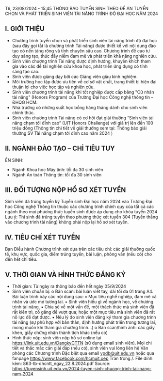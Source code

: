 T6, 23/08/2024 - 15:45
THÔNG BÁO TUYỂN SINH
THEO ĐỀ ÁN TUYỂN CHỌN VÀ PHÁT TRIỂN SINH VIÊN TÀI NĂNG TRÌNH ĐỘ ĐẠI HỌC NĂM 2024
## I. GIỚI THIỆU
- Chương trình tuyển chọn và phát triển sinh viên tài năng trình độ đại học (sau đây gọi tắt là chương trình Tài năng) được thiết kế với nội dung đào tạo có nền tảng rộng và tính chuyên sâu cao. Chương trình đề cao tư duy sáng tạo, thúc đẩy niềm đam mê và phát triển khả năng nghiên cứu.
- Sinh viên chương trình Tài năng được định hướng, khuyến khích tham gia vào các đề tài nghiên cứu khoa học, phát triển ứng dụng có tính sáng tạo cao.
- Sinh viên được giảng dạy bởi các Giảng viên giàu kinh nghiệm.
- Môi trường học tập được ưu tiên về cơ sở vật chất, trang thiết bị hiện đại thuận lợi cho việc học tập và nghiên cứu.
- Sinh viên chương trình tài năng khi tốt nghiệp được cấp bằng "Cử nhân tài năng" (Honors Program) của Trường Đại học Công nghệ thông tin – ĐHQG HCM.
- Nhà trường có những suất học bổng hàng tháng dành cho sinh viên chính thức.
- Sinh viên chương trình Tài năng có cơ hội đạt giải thưởng “Sinh viên tài năng chạm tới đỉnh cao” (UIT Honors Challenge) với giá trị lên đến 100 triệu đồng (Thông tin chi tiết về giải thưởng xem tại:
Thông báo giải thưởng SV Tài năng chạm tới đỉnh cao năm 2024
)
## II. NGÀNH ĐÀO TẠO – CHỈ TIÊU TUY
ỂN SINH:
- Ngành Khoa học Máy tính: tối đa
30 sinh viên
- Ngành An toàn Thông tin: tối đa
30 sinh viên
## III. ĐỐI TƯỢNG NỘP HỒ SƠ XÉT TUYỂN
Sinh viên đã trúng tuyển kỳ Tuyển sinh Đại học năm 2024 vào Trường Đại học Công nghệ Thông tin
thuộc các chương trình chính quy của tất cả các ngành theo mọi phương thức tuyển sinh được áp dụng cho khóa tuyển 2024
Lưu ý: Thí sinh đã trúng tuyển theo phương thức xét tuyển 304 (Tuyển thẳng vào chương trình tài năng) không phải nộp lại hồ sơ xét tuyển.
## IV. TIÊU CHÍ XÉT TUYỂN
Ban Điều hành Chương trình xét dựa trên các tiêu chí: các giải thưởng quốc tế, khu vực, quốc gia, điểm trúng tuyển, bài luận, phỏng vấn (nếu có) cho đến hết chỉ tiêu.
## V. THỜI GIAN VÀ HÌNH THỨC ĐĂNG KÝ
- Thời gian: Từ ngày ra thông báo đến hết
ngày 05/9/2024
- Sinh viên chuẩn bị:
o Bản scan: bài luận viết tay, dài tối đa 01 trang A4. Bài luận trình bày các nội dung sau:
▪ Mục tiêu nghề nghiệp, đam mê cá nhân và ước mơ tương lai.
▪ Sinh viên hiểu gì về ngành học, về chương trình tài năng.
▪ Chia sẻ về một vấn đề, một thách thức mà sinh viên đã rất kiên trì, cố gắng để vượt qua; hoặc một mục tiêu mà sinh viên đã rất nỗ lực để đạt được.
▪ Nêu lý do sinh viên đăng ký tham gia chương trình tài năng (sự phù hợp với bản thân, định hướng phát triển trong tương lai, mong muốn khi tham gia chương trình…)
o Bản scan/hình ảnh: các giấy khen, giấy chứng nhận thành tích khác (nếu có)
- Hình thức nộp: sinh viên nộp hồ sơ online tại
https://link.uit.edu.vn/DangkyCTTN
(sử dụng email sinh viên).
Mọi chi tiết và thắc mắc cần giải đáp (nếu có), sinh viên vui lòng liên hệ Văn phòng các Chương trình Đặc biệt qua email
vpdb@uit.edu.vn
hoặc qua fanpage
https://www.facebook.com/hcmuit.oep
Trân trọng./.
File đính kèm:
863-tb-dhcntt_ngay_22.8.2024.pdf
Source: https://tuyensinh.uit.edu.vn/2024-tuyen-sinh-chuong-trinh-tai-nang-nam-2024